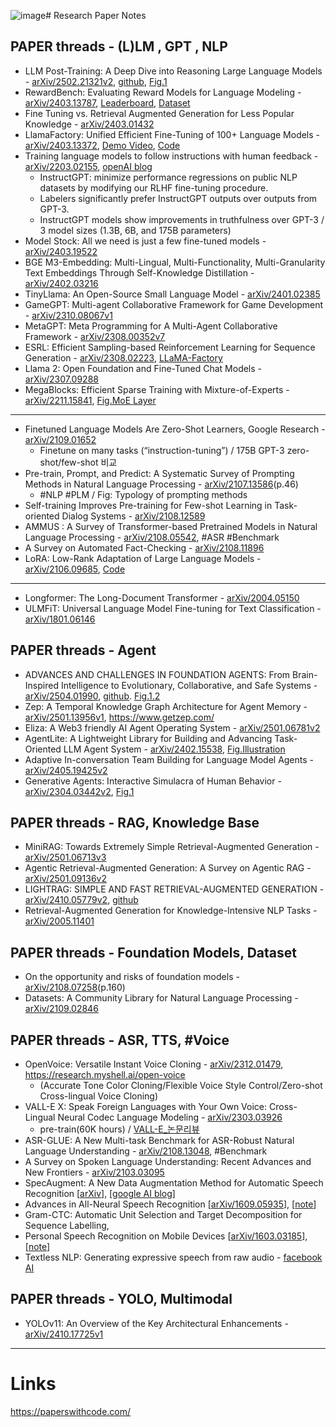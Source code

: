 ![image](https://github.com/user-attachments/assets/83a92218-1ce6-4416-8547-3a22bdc661a5)# Research Paper Notes 
## PAPER threads - (L)LM , GPT , NLP
* LLM Post-Training: A Deep Dive into Reasoning Large Language Models - [arXiv/2502.21321v2](https://arxiv.org/pdf/2502.21321v2), [github](https://github.com/mbzuai-oryx/Awesome-LLM-Post-training), [Fig.1](https://github.com/mbzuai-oryx/Awesome-LLM-Post-training/blob/main/Images/teasor.jpg)
* RewardBench: Evaluating Reward Models for Language Modeling - [arXiv/2403.13787](https://arxiv.org/pdf/2403.13787v1.pdf), [Leaderboard](https://huggingface.co/spaces/allenai/reward-bench), [Dataset](https://huggingface.co/datasets/allenai/reward-bench)
* Fine Tuning vs. Retrieval Augmented Generation for Less Popular Knowledge - [arXiv/2403.01432](https://arxiv.org/abs/2403.01432)
* LlamaFactory: Unified Efficient Fine-Tuning of 100+ Language Models - [arXiv/2403.13372](https://arxiv.org/abs/2403.13372), [Demo Video](https://youtu.be/W29FgeZEpus?si=vhYd_dcGMt5lLTEo), [Code](https://github.com/hiyouga/LLaMA-Factory)
* Training language models to follow instructions with human feedback - [arXiv/2203.02155](https://arxiv.org/abs/2203.02155), [openAI blog](https://openai.com/blog/instruction-following/)
  - InstructGPT: minimize performance regressions on public NLP datasets by modifying our RLHF fine-tuning procedure.
  - Labelers significantly prefer InstructGPT outputs over outputs from GPT-3.
  - InstructGPT models show improvements in truthfulness over GPT-3 / 3 model sizes (1.3B, 6B, and 175B parameters)
* Model Stock: All we need is just a few fine-tuned models - [arXiv/2403.19522](https://arxiv.org/abs/2403.19522)
* BGE M3-Embedding: Multi-Lingual, Multi-Functionality, Multi-Granularity Text Embeddings Through Self-Knowledge Distillation - [arXiv/2402.03216](https://arxiv.org/abs/2402.03216)
* TinyLlama: An Open-Source Small Language Model - [arXiv/2401.02385](https://arxiv.org/abs/2401.02385)
* GameGPT: Multi-agent Collaborative Framework for Game Development - [arXiv/2310.08067v1](https://arxiv.org/pdf/2310.08067v1)
* MetaGPT: Meta Programming for A Multi-Agent Collaborative Framework - [arXiv/2308.00352v7](https://arxiv.org/pdf/2308.00352v7)
* ESRL: Efficient Sampling-based Reinforcement Learning for Sequence Generation - [arXiv/2308.02223](https://arxiv.org/abs/2308.02223), [LLaMA-Factory](https://github.com/hiyouga/LLaMA-Factory)
* Llama 2: Open Foundation and Fine-Tuned Chat Models - [arXiv/2307.09288](https://arxiv.org/abs/2307.09288)
* MegaBlocks: Efficient Sparse Training with Mixture-of-Experts - [arXiv/2211.15841](https://arxiv.org/abs/2211.15841), [Fig.MoE Layer](https://tenstorrent.com/wp-content/uploads/2023/11/MegaBlocks.png)
------
* Finetuned Language Models Are Zero-Shot Learners, Google Research - [arXiv/2109.01652](https://arxiv.org/pdf/2109.01652.pdf) 
  - Finetune on many tasks (“instruction-tuning”) / 175B GPT-3 zero-shot/few-shot 비교
* Pre-train, Prompt, and Predict: A Systematic Survey of Prompting Methods in Natural Language Processing - [arXiv/2107.13586](https://arxiv.org/pdf/2107.13586v1.pdf)(p.46)
  - #NLP #PLM / Fig: Typology of prompting methods
* Self-training Improves Pre-training for Few-shot Learning in Task-oriented Dialog Systems - [arXiv/2108.12589](https://arxiv.org/abs/2108.12589)
* AMMUS : A Survey of Transformer-based Pretrained Models in Natural Language Processing - [arXiv/2108.05542](https://arxiv.org/abs/2108.05542), #ASR #Benchmark
* A Survey on Automated Fact-Checking - [arXiv/2108.11896](https://arxiv.org/abs/2108.11896)
* LoRA: Low-Rank Adaptation of Large Language Models - [arXiv/2106.09685](https://arxiv.org/abs/2106.09685v2), [Code](https://github.com/microsoft/LoRA)
------
* Longformer: The Long-Document Transformer - [arXiv/2004.05150](https://arxiv.org/abs/2004.05150)
* ULMFiT: Universal Language Model Fine-tuning for Text Classification - [arXiv/1801.06146](https://arxiv.org/abs/1801.06146)
  
## PAPER threads - Agent 
* ADVANCES AND CHALLENGES IN FOUNDATION AGENTS: From Brain-Inspired Intelligence to Evolutionary, Collaborative, and Safe Systems - [arXiv/2504.01990](https://arxiv.org/pdf/2504.01990v1), [github](https://github.com/FoundationAgents/awesome-foundation-agents). [Fig.1.2](https://github.com/FoundationAgents/awesome-foundation-agents/raw/main/assets/1-agent_framework.png)
* Zep: A Temporal Knowledge Graph Architecture for Agent Memory - [arXiv/2501.13956v1](https://arxiv.org/pdf/2501.13956v1), https://www.getzep.com/
* Eliza: A Web3 friendly AI Agent Operating System - [arXiv/2501.06781v2](https://arxiv.org/pdf/2501.06781v2)
* AgentLite: A Lightweight Library for Building and Advancing Task-Oriented LLM Agent System - [arXiv/2402.15538](https://arxiv.org/abs/2402.15538), [Fig.Illustration](https://d3i71xaburhd42.cloudfront.net/fc1dec23e44b7316cae4cda93ab0fdd1c56b2f28/9-Figure2-1.png)
* Adaptive In-conversation Team Building for Language Model Agents - [arXiv/2405.19425v2](https://arxiv.org/pdf/2405.19425v2)
* Generative Agents: Interactive Simulacra of Human Behavior - [arXiv/2304.03442v2](https://arxiv.org/pdf/2304.03442v2), [Fig.1](https://miro.medium.com/v2/resize:fit:1100/format:webp/1*bLHYvHFoAIaYDY4hYScbcA.png)

## PAPER threads - RAG, Knowledge Base
* MiniRAG: Towards Extremely Simple Retrieval-Augmented Generation - [arXiv/2501.06713v3](https://arxiv.org/pdf/2501.06713v3)
* Agentic Retrieval-Augmented Generation: A Survey on Agentic RAG - [arXiv/2501.09136v2](https://arxiv.org/pdf/2501.09136v2)
* LIGHTRAG: SIMPLE AND FAST RETRIEVAL-AUGMENTED GENERATION - [arXiv/2410.05779v2](https://arxiv.org/pdf/2410.05779v2), [github](https://github.com/HKUDS/LightRAG)
* Retrieval-Augmented Generation for Knowledge-Intensive NLP Tasks -  [arXiv/2005.11401](https://arxiv.org/abs/2005.11401)
  
## PAPER threads - Foundation Models, Dataset 
* On the opportunity and risks of foundation models - [arXiv/2108.07258](https://arxiv.org/abs/2108.07258)(p.160)
* Datasets: A Community Library for Natural Language Processing - [arXiv/2109.02846](https://arxiv.org/pdf/2109.02846.pdf)
 
## PAPER threads - ASR, TTS, #Voice
* OpenVoice: Versatile Instant Voice Cloning - [arXiv/2312.01479](https://arxiv.org/abs/2312.01479), https://research.myshell.ai/open-voice
  - (Accurate Tone Color Cloning/Flexible Voice Style Control/Zero-shot Cross-lingual Voice Cloning)
* VALL-E X: Speak Foreign Languages with Your Own Voice: Cross-Lingual Neural Codec Language Modeling - [arXiv/2303.03926](https://arxiv.org/abs/2303.03926)
  - pre-train(60K hours) / [VALL-E_논문리뷰](https://kimjy99.github.io/%EB%85%BC%EB%AC%B8%EB%A6%AC%EB%B7%B0/vall-e/)
* ASR-GLUE: A New Multi-task Benchmark for ASR-Robust Natural Language Understanding - [arXiv/2108.13048](https://arxiv.org/abs/2108.13048), #Benchmark
* A Survey on Spoken Language Understanding: Recent Advances and New Frontiers - [arXiv/2103.03095](https://arxiv.org/abs/2103.03095)
* SpecAugment: A New Data Augmentation Method for Automatic Speech Recognition [[arXiv](https://arxiv.org/abs/1904.08779)], [[google AI blog](https://ai.googleblog.com/2019/04/specaugment-new-data-augmentation.html)] 
* Advances in All-Neural Speech Recognition [[arXiv/1609.05935](https://arxiv.org/abs/1609.05935)], [[note](https://github.com/knlee-voice/PaperNotes/blob/master/notes/aXv1609.05935.md)]
* Gram-CTC: Automatic Unit Selection and Target Decomposition for Sequence Labelling, 
* Personal Speech Recognition on Mobile Devices [[arXiv/1603.03185](https://arxiv.org/abs/1603.03185)], [[note](notes/aXv1603.03185.md)]
* Textless NLP: Generating expressive speech from raw audio - [facebook AI](https://ai.facebook.com/blog/textless-nlp-generating-expressive-speech-from-raw-audio)

## PAPER threads - YOLO, Multimodal 
* YOLOv11: An Overview of the Key Architectural Enhancements - [arXiv/2410.17725v1](https://arxiv.org/pdf/2410.17725v1)
  
---
# Links 
https://paperswithcode.com/
